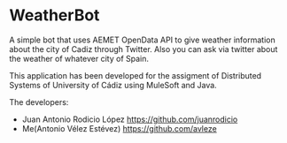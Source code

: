 # WeatherBot
A simple bot that uses AEMET OpenData API to give weather information about the city of Cadiz through Twitter. Also you can ask via twitter about the weather of whatever city of Spain.

This application has been developed for the assigment of Distributed Systems of University of Cádiz using MuleSoft and Java.

The developers:
* Juan Antonio Rodicio López https://github.com/juanrodicio
* Me(Antonio Vélez Estévez)  https://github.com/avleze
